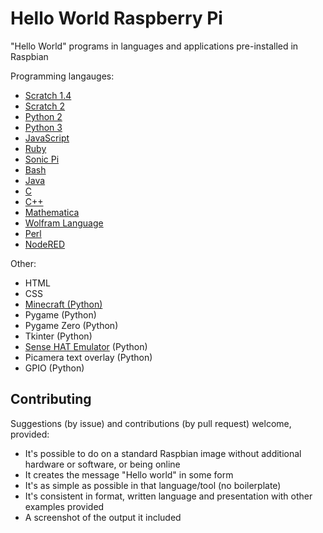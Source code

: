 # Hello World Raspberry Pi

"Hello World" programs in languages and applications pre-installed in Raspbian

Programming langauges:

- [Scratch 1.4](examples/scratch1.md)
- [Scratch 2](examples/scratch2.md)
- [Python 2](examples/python2.md)
- [Python 3](examples/python3.md)
- [JavaScript](examples/javascript.md)
- [Ruby](examples/ruby.md)
- [Sonic Pi](examples/sonic-pi.md)
- [Bash](examples/bash.md)
- [Java](examples/java.md)
- [C](examples/c.md)
- [C++](examples/cpp.md)
- [Mathematica](examples/mathematica.md)
- [Wolfram Language](examples/wolfram.md)
- [Perl](examples/perl.md)
- [NodeRED](examples/NodeRED.md)

Other:

- HTML
- CSS
- [Minecraft (Python)](examples/minecraft.md)
- Pygame (Python)
- Pygame Zero (Python)
- Tkinter (Python)
- [Sense HAT Emulator](examples/sense-emu.md) (Python)
- Picamera text overlay (Python)
- GPIO (Python)

## Contributing

Suggestions (by issue) and contributions (by pull request) welcome, provided:

- It's possible to do on a standard Raspbian image without additional hardware
or software, or being online
- It creates the message "Hello world" in some form
- It's as simple as possible in that language/tool (no boilerplate)
- It's consistent in format, written language and presentation with other
examples provided
- A screenshot of the output it included
